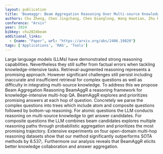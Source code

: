 ```yaml
---
layout: publication
title: 'Beamaggr: Beam Aggregation Reasoning Over Multi-source Knowledge For Multi-hop Question Answering'
authors: Chu Zheng, Chen Jingchang, Chen Qianglong, Wang Haotian, Zhu Kun, Du Xiyuan, Yu Weijiang, Liu Ming, Qin Bing
conference: "Arxiv"
year: 2024
bibkey: chu2024beam
additional_links:
  - {name: "Paper", url: "https://arxiv.org/abs/2406.19820"}
tags: ['Applications', 'RAG', 'Tools']
---
```

Large language models (LLMs) have demonstrated strong reasoning capabilities. Nevertheless they still suffer from factual errors when tackling knowledge-intensive tasks. Retrieval-augmented reasoning represents a promising approach. However significant challenges still persist including inaccurate and insufficient retrieval for complex questions as well as difficulty in integrating multi-source knowledge. To address this we propose Beam Aggregation Reasoning BeamAggR a reasoning framework for knowledge-intensive multi-hop QA. BeamAggR explores and prioritizes promising answers at each hop of question. Concretely we parse the complex questions into trees which include atom and composite questions followed by bottom-up reasoning. For atomic questions the LLM conducts reasoning on multi-source knowledge to get answer candidates. For composite questions the LLM combines beam candidates explores multiple reasoning paths through probabilistic aggregation and prioritizes the most promising trajectory. Extensive experiments on four open-domain multi-hop reasoning datasets show that our method significantly outperforms SOTA methods by 8.537;. Furthermore our analysis reveals that BeamAggR elicits better knowledge collaboration and answer aggregation.
